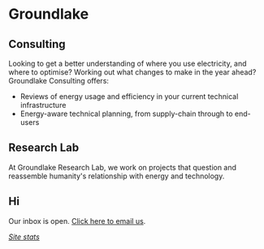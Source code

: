 Groundlake
==========

## Consulting

Looking to get a better understanding of where you use electricity, and where to optimise? Working out what changes to make in the year ahead? Groundlake Consulting offers:

* Reviews of energy usage and efficiency in your current technical infrastructure
* Energy-aware technical planning, from supply-chain through to end-users

## Research Lab

At Groundlake Research Lab, we work on projects that question and reassemble humanity's relationship with energy and technology.

## Hi

Our inbox is open. [Click here to email us](mailto:hello@groundlake.org).


_[Site stats](site.html)_

